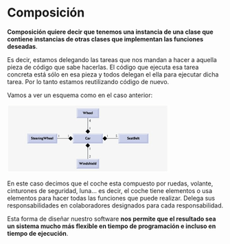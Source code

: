 # Composición

**Composición quiere decir que tenemos una instancia de una clase que contiene instancias de otras clases que implementan las funciones deseadas**.

Es decir, estamos delegando las tareas que nos mandan a hacer a aquella pieza de código que sabe hacerlas. El código que ejecuta esa tarea concreta está sólo en esa pieza y todos delegan el ella para ejecutar dicha tarea. Por lo tanto estamos reutilizando código de nuevo.

Vamos a ver un esquema como en el caso anterior:

![Esquema de composión](./composicion-esquema.png)

En este caso decimos que el coche esta compuesto por ruedas, volante, cinturones de seguridad, luna… es decir, el coche tiene elementos o usa elementos para hacer todas las funciones que puede realizar. Delega sus responsabilidades en colaboradores designados para cada responsabilidad.

Esta forma de diseñar nuestro software  **nos permite que el resultado sea un sistema mucho más flexible en tiempo de programación e incluso en tiempo de ejecución**.
